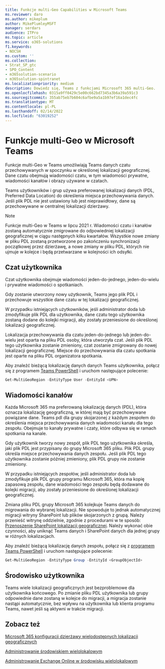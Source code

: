 ```yaml
---
title: Funkcje multi-Geo Capabilities w Microsoft Teams
ms.reviewer: daro
ms.author: mikeplum
author: MikePlumleyMSFT
manager: serdars
audience: ITPro
ms.topic: article
ms.service: o365-solutions
f1.keywords:
- NOCSH
ms.custom: ''
ms.collection:
- Strat_SP_gtc
- SPO_Content
- m365solution-scenario
- m365solution-spintranet
ms.localizationpriority: medium
description: Dowiedz się, Teams z funkcjami Microsoft 365 multi-Geo.
ms.openlocfilehash: 0315a9ff0429c5e00c662bd7345a3b6a39a591c3
ms.sourcegitcommit: 355ab75eb7b604c6afbe9a5a1b97ef16a1dec4fc
ms.translationtype: MT
ms.contentlocale: pl-PL
ms.lasthandoff: 02/14/2022
ms.locfileid: "63019252"
---
```

# <a name="multi-geo-capabilities-in-microsoft-teams"></a>Funkcje multi-Geo w Microsoft Teams

Funkcje multi-Geo w Teams umożliwiają Teams danych czatu przechowywanych w spoczynku w określonej lokalizacji geograficznej. Dane czatu obejmują wiadomości czatu, w tym wiadomości prywatne, wiadomości kanałów i obrazy używane w czatach.

Teams użytkowników i grup używa preferowanej lokalizacji danych (PDL, Preferred Data Location) do określenia miejsca przechowywania danych. Jeśli plik PDL nie jest ustawiony lub jest nieprawidłowy, dane są przechowywane w centralnej lokalizacji dzierżawy.

> [!NOTE]
> Funkcje multi-Geo w Teams w lipcu 2021 r. Wiadomości czatu i kanałów zostaną automatycznie zmigrowane do odpowiedniej lokalizacji geograficznej w ciągu następnych kilku kwartałów. Wszystkie nowe zmiany w pliku PDL zostaną przetworzone po zakończeniu synchronizacji początkowej przez dzierżawę, a nowe zmiany w pliku PDL, których nie ujmuje w kolejce i będą przetwarzane w kolejności ich odsyłki.

## <a name="user-chat"></a>Czat użytkownika

Czat użytkownika obejmuje wiadomości jeden-do-jednego, jeden-do-wielu i prywatne wiadomości o spotkaniach.

Gdy zostanie utworzony nowy użytkownik, Teams jego plik PDL i przechowuje wszystkie dane czatu w tej lokalizacji geograficznej.

W przypadku istniejących użytkowników, jeśli administrator doda lub zmodyfikuje plik PDL dla użytkownika, dane czatu tego użytkownika zostaną dodane do kolejki migracji, aby zostały przeniesione do określonej lokalizacji geograficznej.

Lokalizacja przechowywania dla czatu jeden-do-jednego lub jeden-do-wielu jest oparta na pliku PDL osoby, która utworzyła czat. Jeśli plik PDL tego użytkownika zostanie zmieniony, czat zostanie zmigrowany do nowej lokalizacji geograficznej. Miejsce do przechowywania dla czatu spotkania jest oparte na pliku PDL organizatora spotkania.

Aby znaleźć bieżącą lokalizację danych danych Teams użytkownika, połącz się z programem [Teams PowerShell](/powershell/module/teams/connect-microsoftteams) i uruchom następujące polecenie:

```PowerShell
Get-MultiGeoRegion -EntityType User -EntityId <UPN>
```

## <a name="channel-messages"></a>Wiadomości kanałów

Każda Microsoft 365 ma preferowaną lokalizację danych (PDL), która oznacza lokalizację geograficzną, w której mają być przechowywane powiązane dane. Teams pdl dla grupy skojarzonej z każdym zespołem do określenia miejsca przechowywania danych wiadomości kanału dla tego zespołu. Obejmuje to kanały prywatne i czaty, które odbywa się w ramach spotkania na kanale.

Gdy użytkownik tworzy nowy zespół, plik PDL tego użytkownika określa, jaki plik PDL jest przypisany do grupy Microsoft 365 pliku. Plik PDL grupy określa miejsce przechowywania danych zespołu. Jeśli plik PDL tego użytkownika zostanie później zmieniony, plik PDL grupy nie zostanie zmieniony.

W przypadku istniejących zespołów, jeśli administrator doda lub zmodyfikuje plik PDL grupy programu Microsoft 365, która ma kopię zapasową zespołu, dane wiadomości tego zespołu będą dodawane do kolejki migracji, aby zostały przeniesione do określonej lokalizacji geograficznej.

Zmiana pliku PDL grupy Microsoft 365 kolejkuje Teams danych do migrowania do wybranej lokalizacji. Nie spowoduje to jednak automatycznej migracji witryny SharePoint lub plików skojarzonych z grupą. Należy przenieść witrynę oddzielnie, zgodnie z procedurami w te sposób: [Przenoszenie SharePoint lokalizacji geograficznej](/microsoft-365/enterprise/move-sharepoint-between-geo-locations). Należy wykonać obie czynności, aby uniknąć Teams danych i SharePoint danych dla jednej grupy w różnych lokalizacjach.

Aby znaleźć bieżącą lokalizację danych zespołu, połącz się z [programem Teams PowerShell](/powershell/module/teams/connect-microsoftteams) i uruchom następujące polecenie:

```PowerShell
Get-MultiGeoRegion -EntityType Group -EntityId <GroupObjectId>
```

## <a name="user-experience"></a>Środowisko użytkownika

Teams wiele lokalizacji geograficznych jest bezproblemowe dla użytkownika końcowego. Po zmianie pliku PDL użytkownika lub grupy odpowiednie dane zostaną w kolejce do migracji, a migracja zostanie nastąpi automatycznie, bez wpływu na użytkownika lub klienta programu Teams, nawet jeśli są aktywni w trakcie migracji.

## <a name="see-also"></a>Zobacz też

[Microsoft 365 konfiguracji dzierżawy wielodostępnych lokalizacji geograficznych](/microsoft-365/enterprise/multi-geo-tenant-configuration)

[Administrowanie środowiskiem wielolokalowym](administering-a-multi-geo-environment.md)

[Administrowanie Exchange Online w środowisku wielolokalowym](administering-exchange-online-multi-geo.md)
